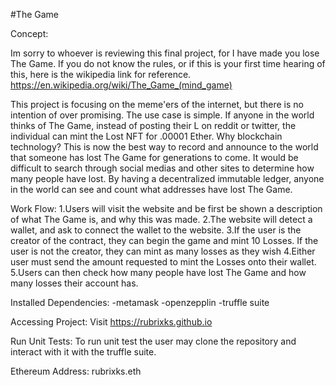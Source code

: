 #The Game

Concept:

Im sorry to whoever is reviewing this final project, for I have made you lose The Game.
If you do not know the rules, or if this is your first time hearing of this, here is the wikipedia link for reference.
https://en.wikipedia.org/wiki/The_Game_(mind_game)


This project is focusing on the meme'ers of the internet, but there is no intention of over promising.
The use case is simple. If anyone in the world thinks of The Game, instead of posting their L on reddit or twitter,
the individual can mint the Lost NFT for .00001 Ether.
Why blockchain technology? This is now the best way to record and announce to the world that someone has lost The Game for generations to come.
It would be difficult to search through social medias and other sites to determine how many people have lost. 
By having a decentralized immutable ledger, anyone in the world can see and count what addresses have lost The Game.

Work Flow:
1.Users will visit the website and be first be shown a description of what The Game is, and why this was made. 
2.The website will detect a wallet, and ask to connect the wallet to the website.
3.If the user is the creator of the contract, they can begin the game and mint 10 Losses. If the user is not the creator, they can mint as many losses as they wish
4.Either user must send the amount requested to mint the Losses onto their wallet.
5.Users can then check how many people have lost The Game and how many losses their account has.

Installed Dependencies:
-metamask
-openzepplin
-truffle suite

Accessing Project:
Visit https://rubrixks.github.io


Run Unit Tests:
To run unit test the user may clone the repository and interact with it with the truffle suite.




Ethereum Address:
rubrixks.eth
